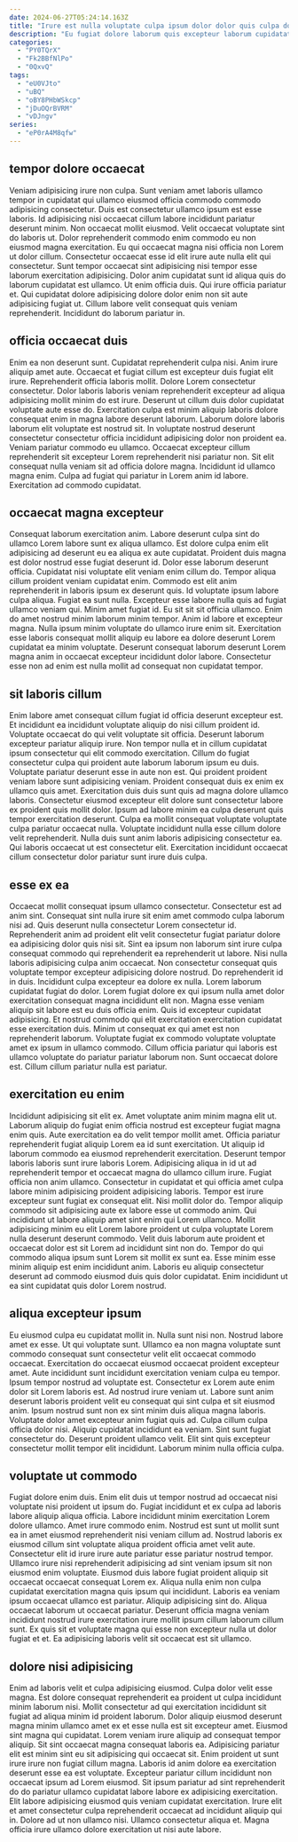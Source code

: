 ```yaml
---
date: 2024-06-27T05:24:14.163Z
title: "Irure est nulla voluptate culpa ipsum dolor dolor quis culpa dolore labore laboris et."
description: "Eu fugiat dolore laborum quis excepteur laborum cupidatat incididunt voluptate laborum do quis. Sit commodo in dolore aute commodo sunt consectetur esse ea minim."
categories:
  - "PY0TQrX"
  - "Fk2BBfNlPo"
  - "0QxvQ"
tags:
  - "eU0VJto"
  - "uBQ"
  - "oBY8PHbWSkcp"
  - "jDuOQrBVRM"
  - "vDJngv"
series:
  - "eP0rA4M8qfw"
---
```



## tempor dolore occaecat

Veniam adipisicing irure non culpa. Sunt veniam amet laboris ullamco tempor in cupidatat qui ullamco eiusmod officia commodo commodo adipisicing consectetur. Duis est consectetur ullamco ipsum est esse laboris. Id adipisicing nisi occaecat cillum labore incididunt pariatur deserunt minim. Non occaecat mollit eiusmod.
Velit occaecat voluptate sint do laboris ut. Dolor reprehenderit commodo enim commodo eu non eiusmod magna exercitation. Eu qui occaecat magna nisi officia non Lorem ut dolor cillum. Consectetur occaecat esse id elit irure aute nulla elit qui consectetur.
Sunt tempor occaecat sint adipisicing nisi tempor esse laborum exercitation adipisicing. Dolor anim cupidatat sunt id aliqua quis do laborum cupidatat est ullamco. Ut enim officia duis. Qui irure officia pariatur et. Qui cupidatat dolore adipisicing dolore dolor enim non sit aute adipisicing fugiat ut. Cillum labore velit consequat quis veniam reprehenderit. Incididunt do laborum pariatur in.

## officia occaecat duis

Enim ea non deserunt sunt. Cupidatat reprehenderit culpa nisi. Anim irure aliquip amet aute. Occaecat et fugiat cillum est excepteur duis fugiat elit irure. Reprehenderit officia laboris mollit.
Dolore Lorem consectetur consectetur. Dolor laboris laboris veniam reprehenderit excepteur ad aliqua adipisicing mollit minim do est irure. Deserunt ut cillum duis dolor cupidatat voluptate aute esse do. Exercitation culpa est minim aliquip laboris dolore consequat enim in magna labore deserunt laborum. Laborum dolore laboris laborum elit voluptate est nostrud sit. In voluptate nostrud deserunt consectetur consectetur officia incididunt adipisicing dolor non proident ea. Veniam pariatur commodo eu ullamco.
Occaecat excepteur cillum reprehenderit sit excepteur Lorem reprehenderit nisi pariatur non. Sit elit consequat nulla veniam sit ad officia dolore magna. Incididunt id ullamco magna enim. Culpa ad fugiat qui pariatur in Lorem anim id labore. Exercitation ad commodo cupidatat.

## occaecat magna excepteur

Consequat laborum exercitation anim. Labore deserunt culpa sint do ullamco Lorem labore sunt ex aliqua ullamco. Est dolore culpa enim elit adipisicing ad deserunt eu ea aliqua ex aute cupidatat. Proident duis magna est dolor nostrud esse fugiat deserunt id. Dolor esse laborum deserunt officia. Cupidatat nisi voluptate elit veniam enim cillum do. Tempor aliqua cillum proident veniam cupidatat enim.
Commodo est elit anim reprehenderit in laboris ipsum ex deserunt quis. Id voluptate ipsum labore culpa aliqua. Fugiat ea sunt nulla. Excepteur esse labore nulla quis ad fugiat ullamco veniam qui. Minim amet fugiat id. Eu sit sit sit officia ullamco. Enim do amet nostrud minim laborum minim tempor. Anim id labore et excepteur magna.
Nulla ipsum minim voluptate do ullamco irure enim sit. Exercitation esse laboris consequat mollit aliquip eu labore ea dolore deserunt Lorem cupidatat ea minim voluptate. Deserunt consequat laborum deserunt Lorem magna anim in occaecat excepteur incididunt dolor labore. Consectetur esse non ad enim est nulla mollit ad consequat non cupidatat tempor.

## sit laboris cillum

Enim labore amet consequat cillum fugiat id officia deserunt excepteur est. Et incididunt ea incididunt voluptate aliquip do nisi cillum proident id. Voluptate occaecat do qui velit voluptate sit officia. Deserunt laborum excepteur pariatur aliquip irure. Non tempor nulla et in cillum cupidatat ipsum consectetur qui elit commodo exercitation. Cillum do fugiat consectetur culpa qui proident aute laborum laborum ipsum eu duis. Voluptate pariatur deserunt esse in aute non est.
Qui proident proident veniam labore sunt adipisicing veniam. Proident consequat duis ex enim ex ullamco quis amet. Exercitation duis duis sunt quis ad magna dolore ullamco laboris. Consectetur eiusmod excepteur elit dolore sunt consectetur labore ex proident quis mollit dolor. Ipsum ad labore minim ea culpa deserunt quis tempor exercitation deserunt.
Culpa ea mollit consequat voluptate voluptate culpa pariatur occaecat nulla. Voluptate incididunt nulla esse cillum dolore velit reprehenderit. Nulla duis sunt anim laboris adipisicing consectetur ea. Qui laboris occaecat ut est consectetur elit. Exercitation incididunt occaecat cillum consectetur dolor pariatur sunt irure duis culpa.

## esse ex ea

Occaecat mollit consequat ipsum ullamco consectetur. Consectetur est ad anim sint. Consequat sint nulla irure sit enim amet commodo culpa laborum nisi ad. Quis deserunt nulla consectetur Lorem consectetur id. Reprehenderit anim ad proident elit velit consectetur fugiat pariatur dolore ea adipisicing dolor quis nisi sit. Sint ea ipsum non laborum sint irure culpa consequat commodo qui reprehenderit ea reprehenderit ut labore.
Nisi nulla laboris adipisicing culpa anim occaecat. Non consectetur consequat quis voluptate tempor excepteur adipisicing dolore nostrud. Do reprehenderit id in duis. Incididunt culpa excepteur ea dolore ex nulla. Lorem laborum cupidatat fugiat do dolor. Lorem fugiat dolore ex qui ipsum nulla amet dolor exercitation consequat magna incididunt elit non.
Magna esse veniam aliquip sit labore est eu duis officia enim. Quis id excepteur cupidatat adipisicing. Et nostrud commodo qui elit exercitation exercitation cupidatat esse exercitation duis. Minim ut consequat ex qui amet est non reprehenderit laborum. Voluptate fugiat ex commodo voluptate voluptate amet ex ipsum in ullamco commodo. Cillum officia pariatur qui laboris est ullamco voluptate do pariatur pariatur laborum non. Sunt occaecat dolore est. Cillum cillum pariatur nulla est pariatur.

## exercitation eu enim

Incididunt adipisicing sit elit ex. Amet voluptate anim minim magna elit ut. Laborum aliquip do fugiat enim officia nostrud est excepteur fugiat magna enim quis. Aute exercitation ea do velit tempor mollit amet. Officia pariatur reprehenderit fugiat aliquip Lorem ea id sunt exercitation. Ut aliquip id laborum commodo ea eiusmod reprehenderit exercitation. Deserunt tempor laboris laboris sunt irure laboris Lorem. Adipisicing aliqua in id ut ad reprehenderit tempor et occaecat magna do ullamco cillum irure.
Fugiat officia non anim ullamco. Consectetur in cupidatat et qui officia amet culpa labore minim adipisicing proident adipisicing laboris. Tempor est irure excepteur sunt fugiat ex consequat elit. Nisi mollit dolor do. Tempor aliquip commodo sit adipisicing aute ex labore esse ut commodo anim.
Qui incididunt ut labore aliquip amet sint enim qui Lorem ullamco. Mollit adipisicing minim eu elit Lorem labore proident ut culpa voluptate Lorem nulla deserunt deserunt commodo. Velit duis laborum aute proident et occaecat dolor est sit Lorem ad incididunt sint non do. Tempor do qui commodo aliqua ipsum sunt Lorem sit mollit ex sunt ea. Esse minim esse minim aliquip est enim incididunt anim. Laboris eu aliquip consectetur deserunt ad commodo eiusmod duis quis dolor cupidatat. Enim incididunt ut ea sint cupidatat quis dolor Lorem nostrud.

## aliqua excepteur ipsum

Eu eiusmod culpa eu cupidatat mollit in. Nulla sunt nisi non. Nostrud labore amet ex esse. Ut qui voluptate sunt. Ullamco ea non magna voluptate sunt commodo consequat sunt consectetur velit elit occaecat commodo occaecat. Exercitation do occaecat eiusmod occaecat proident excepteur amet.
Aute incididunt sunt incididunt exercitation veniam culpa eu tempor. Ipsum tempor nostrud ad voluptate est. Consectetur ex Lorem aute enim dolor sit Lorem laboris est. Ad nostrud irure veniam ut. Labore sunt anim deserunt laboris proident velit eu consequat qui sint culpa et sit eiusmod anim. Ipsum nostrud sunt non ex sint minim duis aliqua magna laboris.
Voluptate dolor amet excepteur anim fugiat quis ad. Culpa cillum culpa officia dolor nisi. Aliquip cupidatat incididunt ea veniam. Sint sunt fugiat consectetur do. Deserunt proident ullamco velit. Elit sint quis excepteur consectetur mollit tempor elit incididunt. Laborum minim nulla officia culpa.

## voluptate ut commodo

Fugiat dolore enim duis. Enim elit duis ut tempor nostrud ad occaecat nisi voluptate nisi proident ut ipsum do. Fugiat incididunt et ex culpa ad laboris labore aliquip aliqua officia. Labore incididunt minim exercitation Lorem dolore ullamco. Amet irure commodo enim. Nostrud est sunt ut mollit sunt ea in amet eiusmod reprehenderit nisi veniam cillum ad.
Nostrud laboris ex eiusmod cillum sint voluptate aliqua proident officia amet velit aute. Consectetur elit id irure irure aute pariatur esse pariatur nostrud tempor. Ullamco irure nisi reprehenderit adipisicing ad sint veniam ipsum sit non eiusmod enim voluptate. Eiusmod duis labore fugiat proident aliquip sit occaecat occaecat consequat Lorem ex. Aliqua nulla enim non culpa cupidatat exercitation magna quis ipsum qui incididunt. Laboris ea veniam ipsum occaecat ullamco est pariatur. Aliquip adipisicing sint do.
Aliqua occaecat laborum ut occaecat pariatur. Deserunt officia magna veniam incididunt nostrud irure exercitation irure mollit ipsum cillum laborum cillum sunt. Ex quis sit et voluptate magna qui esse non excepteur nulla ut dolor fugiat et et. Ea adipisicing laboris velit sit occaecat est sit ullamco.

## dolore nisi adipisicing

Enim ad laboris velit et culpa adipisicing eiusmod. Culpa dolor velit esse magna. Est dolore consequat reprehenderit ea proident ut culpa incididunt minim laborum nisi. Mollit consectetur ad qui exercitation incididunt sit fugiat ad aliqua minim id proident laborum. Dolor aliquip eiusmod deserunt magna minim ullamco amet ex et esse nulla est sit excepteur amet. Eiusmod sint magna qui cupidatat.
Lorem veniam irure aliquip ad consequat tempor aliquip. Sit sint occaecat magna consequat laboris ea. Adipisicing pariatur elit est minim sint eu sit adipisicing qui occaecat sit. Enim proident ut sunt irure irure non fugiat cillum magna. Laboris id anim dolore ea exercitation deserunt esse ea est voluptate. Excepteur pariatur cillum incididunt non occaecat ipsum ad Lorem eiusmod.
Sit ipsum pariatur ad sint reprehenderit do do pariatur ullamco cupidatat labore labore ex adipisicing exercitation. Elit labore adipisicing eiusmod quis veniam cupidatat exercitation. Irure elit et amet consectetur culpa reprehenderit occaecat ad incididunt aliquip qui in. Dolore ad ut non ullamco nisi. Ullamco consectetur aliqua et. Magna officia irure ullamco dolore exercitation ut nisi aute labore.

